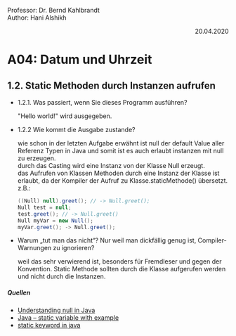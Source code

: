 Professor: Dr. Bernd Kahlbrandt  
Author: Hani Alshikh
<div style="text-align: right">20.04.2020</div>

# A04: Datum und Uhrzeit

## 1.2. Static Methoden durch Instanzen aufrufen

- 1.2.1. Was passiert, wenn Sie dieses Programm ausführen?

    "Hello world!" wird ausgegeben.

- 1.2.2 Wie kommt die Ausgabe zustande?

    wie schon in der letzten Aufgabe erwähnt ist null der default Value aller Referenz Typen in Java und somit ist es auch erlaubt instanzen mit null zu erzeugen.  
    durch das Casting wird eine Instanz von der Klasse Null erzeugt.  
    das Aufrufen von Klassen Methoden durch eine Instanz der Klasse ist erlaubt, da der Kompiler der Aufruf zu Klasse.staticMethode() übersetzt.  
    z.B.:
    
    ```java
    ((Null) null).greet(); // -> Null.greet();
    Null test = null;
    test.greet(); // -> Null.greet()
    Null myVar = new Null();
    myVar.greet(); -> Null.greet();
    ```
  
- Warum „tut man das nicht“? Nur weil man dickfällig genug ist, Compiler- Warnungen zu ignorieren?

    weil das sehr verwierend ist, besonders für Fremdleser und gegen der Konvention. Static Methode sollten durch die Klasse aufgerufen werden und nicht durch die Instanzen.

##### Quellen
- [Understanding null in Java](https://dev.to/dj_devjournal/understanding-null-in-java-4o31)
- [Java – static variable with example](https://beginnersbook.com/2013/05/static-variable/)
- [static keyword in java](https://www.geeksforgeeks.org/static-keyword-java/)